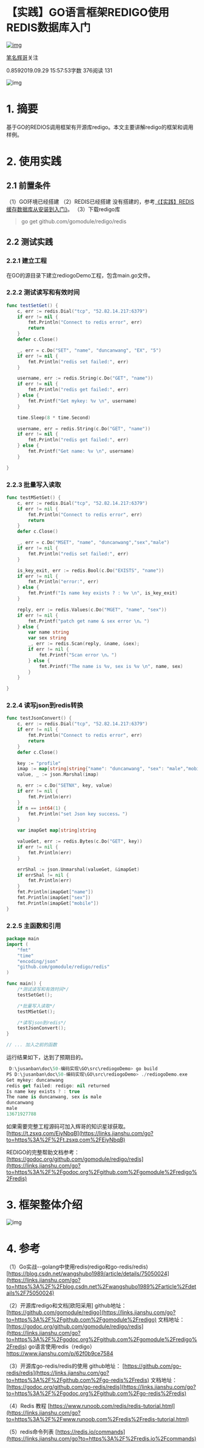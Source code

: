 # 【实践】GO语言框架REDIGO使用REDIS数据库入门

[![img](https://upload.jianshu.io/users/upload_avatars/1190574/93697e8d8af5.jpeg?imageMogr2/auto-orient/strip|imageView2/1/w/96/h/96/format/webp)](https://www.jianshu.com/u/347463663a86)

[笔名辉哥](https://www.jianshu.com/u/347463663a86)关注

0.8592019.09.29 15:57:53字数 376阅读 131



![img](https://upload-images.jianshu.io/upload_images/1190574-53c0a242a2b94ee4.png?imageMogr2/auto-orient/strip|imageView2/2/w/1000/format/webp)

# 1. 摘要

基于GO的REDIOS调用框架有开源库redigo。本文主要讲解redigo的框架和调用样例。

# 2. 使用实践

## 2.1 前置条件

（1）GO环境已经搭建
（2）REDIS已经搭建
没有搭建的，参考[《【实践】REDIS缓存数据库从安装到入门》](https://www.jianshu.com/p/825d257595a2)。
（3）下载redigo库

> go get github.com/gomodule/redigo/redis

## 2.2 测试实践

### 2.2.1 建立工程

在GO的源目录下建立rediogoDemo工程，包含main.go文件。

### 2.2.2 测试读写和有效时间

```swift
func testSetGet() {
    c, err := redis.Dial("tcp", "52.82.14.217:6379")
    if err != nil {
        fmt.Println("Connect to redis error", err)
        return
    }
    defer c.Close()

    _, err = c.Do("SET", "name", "duncanwang", "EX", "5")
    if err != nil {
        fmt.Println("redis set failed:", err)
    }

    username, err := redis.String(c.Do("GET", "name"))
    if err != nil {
        fmt.Println("redis get failed:", err)
    } else {
        fmt.Printf("Get mykey: %v \n", username)
    }

    time.Sleep(8 * time.Second)

    username, err = redis.String(c.Do("GET", "name"))
    if err != nil {
        fmt.Println("redis get failed:", err)
    } else {
        fmt.Printf("Get name: %v \n", username)
    }

}
```

### 2.2.3 批量写入读取

```go
func testMSetGet() {
    c, err := redis.Dial("tcp", "52.82.14.217:6379")
    if err != nil {
        fmt.Println("Connect to redis error", err)
        return
    }
    defer c.Close()

    _, err = c.Do("MSET", "name", "duncanwang","sex","male")
    if err != nil {
        fmt.Println("redis set failed:", err)
    }

    is_key_exit, err := redis.Bool(c.Do("EXISTS", "name"))
    if err != nil {
        fmt.Println("error:", err)
    } else {
        fmt.Printf("Is name key exists ? : %v \n", is_key_exit)
    }

    reply, err := redis.Values(c.Do("MGET", "name", "sex"))
    if err != nil {
        fmt.Printf("patch get name & sex error \n。")
    } else {
        var name string
        var sex string
        _, err := redis.Scan(reply, &name, &sex);
        if err != nil {
            fmt.Printf("Scan error \n。")
        } else {
            fmt.Printf("The name is %v, sex is %v \n", name, sex)
        }
    }

}
```

### 2.2.4 读写json到redis转换

```go
func testJsonConvert() {
    c, err := redis.Dial("tcp", "52.82.14.217:6379")
    if err != nil {
        fmt.Println("Connect to redis error", err)
        return
    }
    defer c.Close()

    key := "profile"
    imap := map[string]string{"name": "duncanwang", "sex": "male","mobile":"13671927788"}
    value, _ := json.Marshal(imap)

    n, err := c.Do("SETNX", key, value)
    if err != nil {
        fmt.Println(err)
    }
    if n == int64(1) {
        fmt.Println("set Json key success。")
    }

    var imapGet map[string]string

    valueGet, err := redis.Bytes(c.Do("GET", key))
    if err != nil {
        fmt.Println(err)
    }

    errShal := json.Unmarshal(valueGet, &imapGet)
    if errShal != nil {
        fmt.Println(err)
    }
    fmt.Println(imapGet["name"])
    fmt.Println(imapGet["sex"])
    fmt.Println(imapGet["mobile"])
}
```

### 2.2.5 主函数和引用

```go
package main
import (
    "fmt"
    "time"
    "encoding/json"
    "github.com/gomodule/redigo/redis"
)

func main() {
    /*测试读写和有效时间*/
    testSetGet();

    /*批量写入读取*/
    testMSetGet();

    /*读写json到redis*/
    testJsonConvert();
}

// ... 加入之前的函数
```

运行结果如下，达到了预期目的。

```swift
 D:\jusanban\doc\50-编码实现\GO\src\rediogoDemo> go build
PS D:\jusanban\doc\50-编码实现\GO\src\rediogoDemo> ./rediogoDemo.exe
Get mykey: duncanwang
redis get failed: redigo: nil returned
Is name key exists ? : true
The name is duncanwang, sex is male
duncanwang
male
13671927788
```

如果需要完整工程源码可加入辉哥的知识星球获取。
[https://t.zsxq.com/EiyNbqB](https://links.jianshu.com/go?to=https%3A%2F%2Ft.zsxq.com%2FEiyNbqB)

REDIGO的完整帮助文档参考：
[https://godoc.org/github.com/gomodule/redigo/redis](https://links.jianshu.com/go?to=https%3A%2F%2Fgodoc.org%2Fgithub.com%2Fgomodule%2Fredigo%2Fredis)

# 3. 框架整体介绍



![img](https://upload-images.jianshu.io/upload_images/1190574-26699cffbd443b0f.png?imageMogr2/auto-orient/strip|imageView2/2/w/1200/format/webp)

# 4. 参考

（1）Go实战--golang中使用redis(redigo和go-redis/redis)
[https://blog.csdn.net/wangshubo1989/article/details/75050024](https://links.jianshu.com/go?to=https%3A%2F%2Fblog.csdn.net%2Fwangshubo1989%2Farticle%2Fdetails%2F75050024)

（2）开源库redigo和文档[欧阳采用]
github地址：
[https://github.com/gomodule/redigo](https://links.jianshu.com/go?to=https%3A%2F%2Fgithub.com%2Fgomodule%2Fredigo)
文档地址：
[https://godoc.org/github.com/gomodule/redigo/redis](https://links.jianshu.com/go?to=https%3A%2F%2Fgodoc.org%2Fgithub.com%2Fgomodule%2Fredigo%2Fredis)
go语言使用redis（redigo）
https://www.jianshu.com/p/62f0b9ce7584

（3）开源库go-redis/redis的使用
github地址：
[https://github.com/go-redis/redis](https://links.jianshu.com/go?to=https%3A%2F%2Fgithub.com%2Fgo-redis%2Fredis)
文档地址：
[https://godoc.org/github.com/go-redis/redis](https://links.jianshu.com/go?to=https%3A%2F%2Fgodoc.org%2Fgithub.com%2Fgo-redis%2Fredis)

（4）Redis 教程
[https://www.runoob.com/redis/redis-tutorial.html](https://links.jianshu.com/go?to=https%3A%2F%2Fwww.runoob.com%2Fredis%2Fredis-tutorial.html)

（5）redis命令列表
[https://redis.io/commands](https://links.jianshu.com/go?to=https%3A%2F%2Fredis.io%2Fcommands)